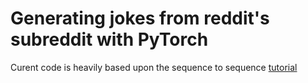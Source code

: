# Generating jokes from reddit's subreddit with PyTorch

Curent code is heavily based upon the sequence to sequence [tutorial](http://pytorch.org/tutorials/intermediate/seq2seq_translation_tutorial.html)
